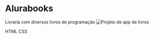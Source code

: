 # Alurabooks
Livraria com diversos livros de programação
![Projeto de app de livros](https://github.com/iBrunosilva250/Alurabooks/assets/135282680/945f10f5-45e6-4680-b2a2-a3f4ff2e29d2)

HTML
CSS
